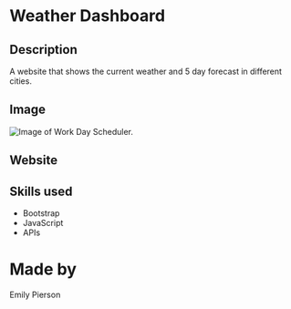 # Weather Dashboard

## Description
A website that shows the current weather and 5 day forecast in different cities.

## Image
![Image of Work Day Scheduler.](/assets/code-quiz-screenshot.png)

## Website

## Skills used
* Bootstrap
* JavaScript
* APIs

# Made by 
Emily Pierson